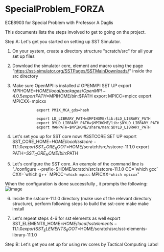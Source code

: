 # SpecialProblem_FORZA
ECE8903 for Special Problem with Professor A Daglis

This documents lists the steps involved to get to going on the project.

Step A:
Let's get you started on setting up SST Simulator.
1. On your system, create a directory structure "scratch/src" for all your set up files
2. Download the simulator core, element and macro using the page "https://sst-simulator.org/SSTPages/SSTMainDownloads/" inside the src directory
3. Make sure OpenMPI is installed
                  # OPENMPI SET UP
                  export MPIHOME=$HOME/local/packages/OpenMPI-4.0.5
                  export PATH=$MPIHOME/bin:$PATH
                  export MPICC=mpicc
                  export MPICXX=mpicxx

                  export PMIX_MCA_gds=hash

                  export LD_LIBRARY_PATH=$MPIHOME/lib:$LD_LIBRARY_PATH
                  export DYLD_LIBRARY_PATH=$MPIHOME/lib:$DYLD_LIBRARY_PATH
                  export MANPATH=$MPIHOME/share/man:$DYLD_LIBRARY_PATH

4. Let's set you up for SST core now:
                  #SSTCORE SET UP
                  export SST_CORE_HOME=$HOME/local/sstcore-11.1.0
                  export SST_CORE_ROOT=$HOME/scratch/src/sstcore-11.1.0
                  export PATH=$SST_CORE_HOME/bin:$PATH
                  
5. Let's configure the SST core. An example of the command line is 
                  "./configure --prefix=$HOME/scratch/src/sstcore-11.1.0 CC=\`which gcc\` CXX=\`which g++\` MPICC=`which mpicc` MPICXX=`which mpicxx`"                  

When the configuration is done successfully , it prompts the following:
![image](https://user-images.githubusercontent.com/93614048/206943147-f1f1649d-7b98-4e28-834d-520e30732cd3.png)

6. Inside the sstcore-11.1.0 directory (make use of the relevant directory structure), perform following steps to build the sst-core
                  make
                  make install
                  
7. Let's repeat steps 4-6 for sst elements as well
                  export SST_ELEMENTS_HOME=$HOME/local/sstelements-11.1.0
                  export SST_ELEMENTS_ROOT=$HOME/scratch/src/sst-elements-library-11.1.0                  

Step B:
Let's get you set up for using rev cores by Tactical Computing Labs!
